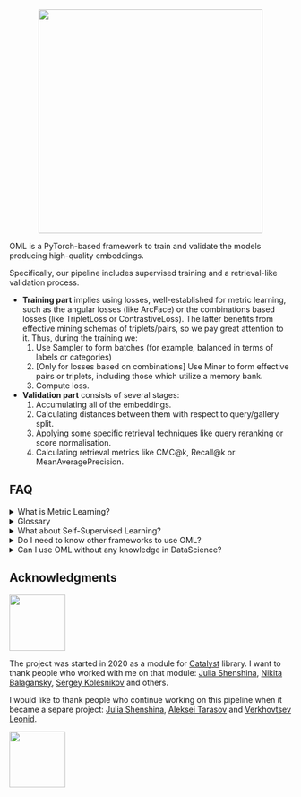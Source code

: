 <div align="center">
<img src="https://i.ibb.co/wsmD5r4/photo-2022-06-06-17-40-52.jpg" width="400px">

<div align="left">

OML is a PyTorch-based framework to train and validate the models producing high-quality embeddings.


Specifically, our pipeline includes supervised training and a retrieval-like validation process.
* **Training part** implies using losses, well-established for metric learning, such as the angular losses
 (like ArcFace) or the combinations based losses (like TripletLoss or ContrastiveLoss).
 The latter benefits from effective mining schemas of triplets/pairs, so we pay great attention to it.
 Thus, during the training we:
   1. Use Sampler to form batches (for example, balanced in terms of labels or categories)
   2. [Only for losses based on combinations] Use Miner to form effective pairs or triplets, including
   those which utilize a memory bank.
   3. Compute loss.
* **Validation part** consists of several stages:
  1. Accumulating all of the embeddings.
  2. Calculating distances between them with respect to query/gallery split.
  3. Applying some specific retrieval techniques like query reranking or score normalisation.
  4. Calculating retrieval metrics like CMC@k, Recall@k or MeanAveragePrecision.

## FAQ

<details>
<summary>What is Metric Learning?</summary>
<p>

Metric Learning problem (also known as "extreme classification" problem) means a situation in which we
have thousands of ids of some entities, but only a few samples for every entity.
Often we assume that during the test stage (or production) we will deal with unseen entities
which makes it impossible to apply the vanilla classification pipeline directly. In many cases obtained embeddings
are used to perform search or matching procedures over them.

Here are a few examples of such tasks from the computer vision sphere:
* Person/Animal Re-Identification
* Face Recognition
* Landmark Recognition
* Searching engines for online shops
 and many others.
</p>
</details>


<details>
<summary>Glossary</summary>
<p>

* `embedding` - model's output (also known as `features vector` or `descriptor`).
* `query` - a sample which is used as a request in the retrieval procedure.
* `gallery set` - the set of entities to search items similar to `query` (also known
 as `reference` or `index`).
* `Sampler` - an argument for `DataLoader` which is used to form batches
* `Miner` - the object to form pairs or triplets after the batch was formed by `Sampler`. It's not necessary to form
the combinations of samples only inside the current batch, thus, the memory bank may be a part of `Miner`.

`Samples` + `Labels` + `Categories`

As an example let's consider DeepFashion dataset.
It includes thousands of fashion item ids (we name them `labels`) and several photos for each item id
 (we name the individual photo as `sample`).
All of the fashion item ids have their groups like "skirts", "jackets", "shorts" and so on
(we name them `categories`). Note, we avoid using the term `class` to avoid misunderstanding.
</p>
</details>


<details>
<summary>What about Self-Supervised Learning?</summary>
<p>

Recent research in SSL definitely obtained great results. The problem is that these approaches
required an enormous amount of computing to train the model. But in our framework, we consider the most common case
when the average user has no more than a few GPUs.

At the same time, it would be unwise to ignore success in this sphere, so we still exploit it in two ways:
* As a source of checkpoints that would be great to start training with. From publications and our experience,
they are much better as initialisation than the default supervised model trained on ImageNet. Thus, we added the possibility
to initialise your models using these pretrained checkpoints only by passing an argument in the config or the constructor.
* As a source of inspiration. For example, we adapted the idea of a memory bank from MoCo for the
TripletLoss.
</p>
</details>


<details>
<summary>Do I need to know other frameworks to use OML?</summary>
<p>

No, you don't. OML is a framework-agnostic. Despite we use PyTorch Lightning as a loop
runner for the experiments, we also keep the possibility to run everything on pure PyTorch.
Thus, only the tiny part of OML is Lightning-specific and we keep this logic separately from
other code (see oml.lightning). Even when you use Lightning, you don't need to know it, since
we provide ready to use entry points with configs based API.

The possibility of using pure PyTorch and modular structure of the code leaves a room for utilizing
OML with your favourite framework after the implementation of the necessary wrappers.
</p>
</details>


<details>
<summary>Can I use OML without any knowledge in DataScience?</summary>
<p>

Yes. To run the experiment you only need to write a converter
 to our format (it means preparing the
table with 5 predefined columns). Then you adjust the config file and run the experiment.
That's it!

Probably we already have a suitable pre-trained model for your domain
in our models' zoo. In this case, you don't even need to train.
</p>
</details>


## Acknowledgments
<a href="https://github.com/catalyst-team/catalyst" target="_blank"><img src="https://raw.githubusercontent.com/catalyst-team/catalyst-pics/master/pics/catalyst_logo.png" width="100"/></a>

The project was started in 2020 as a module for [Catalyst](https://github.com/catalyst-team/catalyst) library.
I want to thank people who worked with me on that module:
[Julia Shenshina](https://github.com/julia-shenshina),
[Nikita Balagansky](https://github.com/elephantmipt),
[Sergey Kolesnikov](https://github.com/Scitator)
and others.

I would like to thank people who continue working on this pipeline when it became a separe project:
[Julia Shenshina](https://github.com/julia-shenshina),
[Aleksei Tarasov](https://github.com/DaloroAT) and
[Verkhovtsev Leonid](https://github.com/leoromanovich).

<a href="https://www.newyorker.de/" target="_blank"><img src="https://upload.wikimedia.org/wikipedia/commons/thumb/d/d8/New_Yorker.svg/1280px-New_Yorker.svg.png" width="100"/></a>

